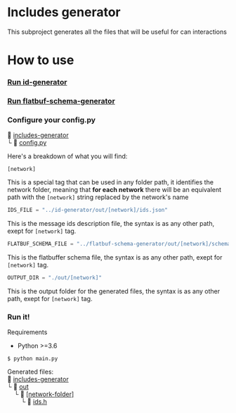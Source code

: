# Includes generator
This subproject generates all the files that will be useful for can interactions
# How to use
### [Run id-generator](../id-generator/README.md#how-to-use)
### [Run flatbuf-schema-generator](../flatbuf-schema-generator/README.md#how-to-use)
### Configure your config.py
:open_file_folder: [includes-generator](includes-generator)\
└ :page_with_curl: [config.py](config.py)


Here's a breakdown of what you will find:
```console
[network]
```
This is a special tag that can be used in any folder path, it identifies the network folder, meaning that **for each network** there will be an equivalent path with the ```[network]``` string replaced by the network's name
```python
IDS_FILE = "../id-generator/out/[network]/ids.json"
```
This is the message ids description file, the syntax is as any other path, exept for ```[network]``` tag.
```python
FLATBUF_SCHEMA_FILE = "../flatbuf-schema-generator/out/[network]/schema.fbs"
```
This is the flatbuffer schema file, the syntax is as any other path, exept for ```[network]``` tag.
```python
OUTPUT_DIR = "./out/[network]"
```
This is the output folder for the generated files, the syntax is as any other path, exept for ```[network]``` tag.

### Run it!
Requirements
+  Python >=3.6

```console
$ python main.py
```
Generated files:\
:open_file_folder: [includes-generator](includes-generator)\
 └ :open_file_folder: [out](out)\
&nbsp;&nbsp;&nbsp;&nbsp;└ :open_file_folder: [[network-folder]](out/ExampleNetwork)\
&nbsp;&nbsp;&nbsp;&nbsp;&nbsp;&nbsp;&nbsp;&nbsp;└ :page_with_curl: [ids.h](out/ids.h)
  
